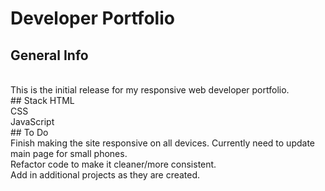 # Developer Portfolio

## General Info
<br/>
This is the initial release for my responsive web developer portfolio. 
<br/>
## Stack
HTML
<br/>
CSS
<br/>
JavaScript
<br/>
## To Do
<br/>
Finish making the site responsive on all devices. Currently need to update main page for small phones. 
<br/>
Refactor code to make it cleaner/more consistent.
<br/>
Add in additional projects as they are created.
